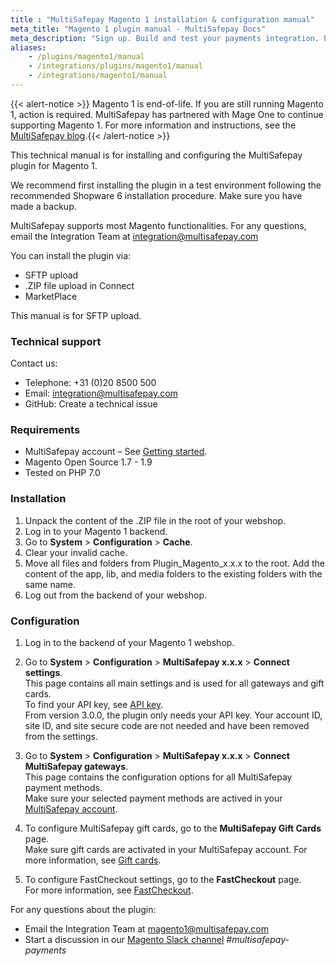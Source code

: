 ```yaml
---
title : "MultiSafepay Magento 1 installation & configuration manual"
meta_title: "Magento 1 plugin manual - MultiSafepay Docs"
meta_description: "Sign up. Build and test your payments integration. Explore our products and services. Use our API Reference, SDKs, and wrappers. Get support."
aliases: 
    - /plugins/magento1/manual
    - /integrations/plugins/magento1/manual
    - /integrations/magento1/manual
---
```


{{< alert-notice >}} Magento 1 is end-of-life. If you are still running Magento 1, action is required. MultiSafepay has partnered with Mage One to continue supporting Magento 1. For more information and instructions, see the [MultiSafepay blog](https://bit.ly/2YX2LGL).{{< /alert-notice >}}

This technical manual is for installing and configuring the MultiSafepay plugin for Magento 1.

We recommend first installing the plugin in a test environment following the recommended Shopware 6 installation procedure. Make sure you have made a backup.

MultiSafepay supports most Magento functionalities. For any questions, email the Integration Team at <integration@multisafepay.com>

You can install the plugin via:

* SFTP upload
* .ZIP file upload in Connect
* MarketPlace

This manual is for SFTP upload.

### Technical support
Contact us:

- Telephone: +31 (0)20 8500 500
- Email: <integration@multisafepay.com>
- GitHub: Create a technical issue

### Requirements
- MultiSafepay account – See [Getting started](/getting-started/).
- Magento Open Source 1.7 - 1.9
- Tested on PHP 7.0

### Installation
 1. Unpack the content of the .ZIP file in the root of your webshop.
 2. Log in to your Magento 1 backend.
 3. Go to **System** > **Configuration** > **Cache**. 
 4. Clear your invalid cache.
 5. Move all files and folders from Plugin_Magento_x.x.x to the root. Add the content of the app, lib, and media folders to the existing folders with the same name.
 6. Log out from the backend of your webshop.

### Configuration
1. Log in to the backend of your Magento 1 webshop.
2. Go to **System** > **Configuration** > **MultiSafepay x.x.x** > **Connect settings**.  
    This page contains all main settings and is used for all gateways and gift cards.  
    To find your API key, see [API key](https://docs.multisafepay.com/tools/multisafepay-control/get-your-api-key).  
    From version 3.0.0, the plugin only needs your API key. Your account ID, site ID, and site secure code are not needed and have been removed from the settings.

3. Go to **System** > **Configuration** > **MultiSafepay x.x.x** > **Connect MultiSafepay gateways**.  
    This page contains the configuration options for all MultiSafepay payment methods.    
    Make sure your selected payment methods are actived in your [MultiSafepay account](https://merchant.multisafepay.com).

4. To configure MultiSafepay gift cards, go to the **MultiSafepay Gift Cards** page.  
    Make sure gift cards are activated in your MultiSafepay account. For more information, see [Gift cards](/payment-methods/prepaid-cards/gift-cards).

5. To configure FastCheckout settings, go to the **FastCheckout** page.    
    For more information, see [FastCheckout](/payment-methods/fastcheckout).

For any questions about the plugin:

- Email the Integration Team at <magento1@multisafepay.com> 
- Start a discussion in our [Magento Slack channel](https://magentocommeng.slack.com) _#multisafepay-payments_
